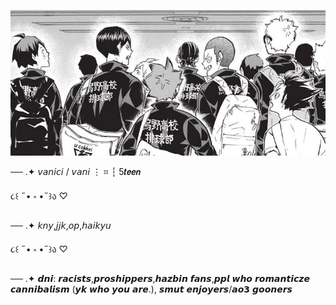 ![image](https://github.com/rottenweb/spider/blob/24523e04a8f4b8d5614051df801cf76f9228160a/2d183b876d4fea4043a6317140b116cd.jpg)



── .✦  𝘷𝘢𝘯𝘪𝘤𝘪 / 𝘷𝘢𝘯𝘪  ⋮ ⌗ ┆ 5𝙩𝙚𝙚𝙣

૮꒰ ˶• ༝ •˶꒱ა ♡

── .✦ 𝘬𝘯𝘺,𝘫𝘫𝘬,𝘰𝘱,𝘩𝘢𝘪𝘬𝘺𝘶

૮꒰ ˶• ༝ •˶꒱ა ♡

── .✦ 𝙙𝙣𝙞: 𝙧𝙖𝙘𝙞𝙨𝙩𝙨,𝙥𝙧𝙤𝙨𝙝𝙞𝙥𝙥𝙚𝙧𝙨,𝙝𝙖𝙯𝙗𝙞𝙣 𝙛𝙖𝙣𝙨,𝙥𝙥𝙡 𝙬𝙝𝙤 𝙧𝙤𝙢𝙖𝙣𝙩𝙞𝙘𝙯𝙚 𝙘𝙖𝙣𝙣𝙞𝙗𝙖𝙡𝙞𝙨𝙢 (𝙮𝙠 𝙬𝙝𝙤 𝙮𝙤𝙪 𝙖𝙧𝙚.), 𝙨𝙢𝙪𝙩 𝙚𝙣𝙟𝙤𝙮𝙚𝙧𝙨/𝙖𝙤𝟯 𝙜𝙤𝙤𝙣𝙚𝙧𝙨
